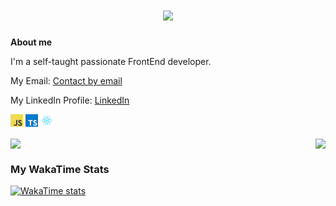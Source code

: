 <!-- Hello world animation -->
<h1 align="center">
  <a href="https://git.io/typing-svg">
    <img src="https://readme-typing-svg.herokuapp.com/?lines=Hello,+There!+👋;I+am+Mohsen+Zakeri+....;Nice+to+meet+you!&center=true&size=20">
  </a>
</h1>


**About me**

I'm a self-taught passionate FrontEnd developer.

<p>My Email: <a target="_blank" href="mailto:mohsen.rh0214@gmail.com">Contact by email</a></p>
<p>My LinkedIn Profile: <a href="https://www.linkedin.com/in/mohsen-rh214/">LinkedIn</a></p>

<code><img height="20" alt="javascript" src="https://raw.githubusercontent.com/github/explore/80688e429a7d4ef2fca1e82350fe8e3517d3494d/topics/javascript/javascript.png"></code>
<code><img height="20" alt="typescript" src="https://raw.githubusercontent.com/github/explore/80688e429a7d4ef2fca1e82350fe8e3517d3494d/topics/typescript/typescript.png"></code>
<code><img height="20" alt="react" src="https://raw.githubusercontent.com/github/explore/80688e429a7d4ef2fca1e82350fe8e3517d3494d/topics/react/react.png"></code>


<!-- Github stats -->

<div style="display: flex; width: 100%; justify-content: space-between">
<a href="https://github.com/anuraghazra/github-readme-stats">
  <img height=200 align="center" src="https://github-readme-stats.vercel.app/api?username=mohsen-rh214&show_icons=true&theme=tokyonight&rank_icon=github&include_all_commits=true" />
</a>
<a href="https://github.com/anuraghazra/convoychat">
  <img height=200 align="center" src="https://github-readme-stats.vercel.app/api/top-langs/?username=mohsen-rh214&theme=tokyonight&layout=donut" />
</a>
</div>

<!-- End of stats -->

<!-- WakaTime -->

### My WakaTime Stats

[![WakaTime stats](https://github-readme-stats.vercel.app/api/wakatime?username=mohsen_rh214&theme=tokyonight&layout=compact&langs_count=12)](https://github.com/anuraghazra/github-readme-stats)

<!-- End of WakaTime -->

<!-- Contact me -->

<!-- End of contact me -->

<!-- <img align="left" src="https://visitor-badge.glitch.me/badge?page_id=https://github.com/mohsen-rh214&style=for-the-badge"> -->
<!--
**Mohsen Zakeri** is a ✨ _special_ ✨ repository because its `README.md` (this file) appears on your GitHub profile.

Here are some ideas to get you started:

- 🔭 I’m currently working on ...
- 🌱 I’m currently learning ...
- 👯 I’m looking to collaborate on ...
- 🤔 I’m looking for help with ...
- 💬 Ask me about ...
- 📫 How to reach me: ...
- 😄 Pronouns: ...
- ⚡ Fun fact: ...
-->